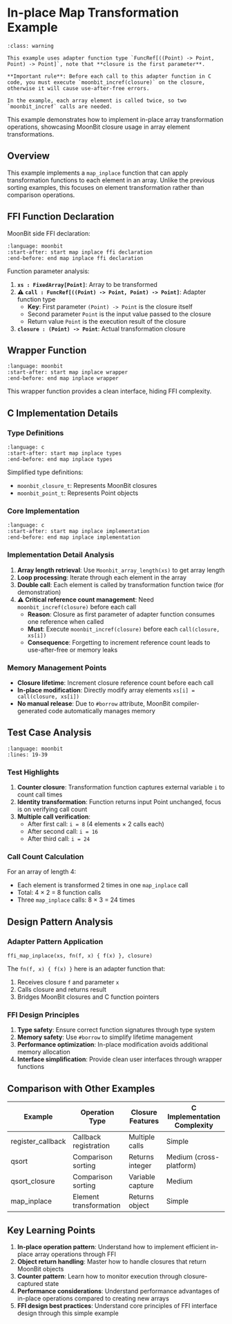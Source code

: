 # In-place Map Transformation Example

```{admonition} ⚠️ Critical Technique: Closure First Parameter Reference Counting
:class: warning

This example uses adapter function type `FuncRef[((Point) -> Point, Point) -> Point]`, note that **closure is the first parameter**.

**Important rule**: Before each call to this adapter function in C code, you must execute `moonbit_incref(closure)` on the closure, otherwise it will cause use-after-free errors.

In the example, each array element is called twice, so two `moonbit_incref` calls are needed.
```

This example demonstrates how to implement in-place array transformation operations, showcasing MoonBit closure usage in array element transformations.

## Overview

This example implements a `map_inplace` function that can apply transformation functions to each element in an array. Unlike the previous sorting examples, this focuses on element transformation rather than comparison operations.

## FFI Function Declaration

MoonBit side FFI declaration:

```{literalinclude} /sources/native-ffi/src/funcref_map_inplace/top.mbt
:language: moonbit
:start-after: start map inplace ffi declaration
:end-before: end map inplace ffi declaration
```

Function parameter analysis:

1. **`xs : FixedArray[Point]`**: Array to be transformed
2. **⚠️ `call : FuncRef[((Point) -> Point, Point) -> Point]`**: Adapter function type
   - **Key**: First parameter `(Point) -> Point` is the closure itself
   - Second parameter `Point` is the input value passed to the closure
   - Return value `Point` is the execution result of the closure
3. **`closure : (Point) -> Point`**: Actual transformation closure

## Wrapper Function

```{literalinclude} /sources/native-ffi/src/funcref_map_inplace/top.mbt
:language: moonbit
:start-after: start map inplace wrapper
:end-before: end map inplace wrapper
```

This wrapper function provides a clean interface, hiding FFI complexity.

## C Implementation Details

### Type Definitions

```{literalinclude} /sources/native-ffi/src/funcref_map_inplace/stub.c
:language: c
:start-after: start map inplace types
:end-before: end map inplace types
```

Simplified type definitions:
- `moonbit_closure_t`: Represents MoonBit closures
- `moonbit_point_t`: Represents Point objects

### Core Implementation

```{literalinclude} /sources/native-ffi/src/funcref_map_inplace/stub.c
:language: c
:start-after: start map inplace implementation
:end-before: end map inplace implementation
```

### Implementation Detail Analysis

1. **Array length retrieval**: Use `Moonbit_array_length(xs)` to get array length
2. **Loop processing**: Iterate through each element in the array
3. **Double call**: Each element is called by transformation function twice (for demonstration)
4. **⚠️ Critical reference count management**: Need `moonbit_incref(closure)` before each call
   - **Reason**: Closure as first parameter of adapter function consumes one reference when called
   - **Must**: Execute `moonbit_incref(closure)` before each `call(closure, xs[i])`
   - **Consequence**: Forgetting to increment reference count leads to use-after-free or memory leaks

### Memory Management Points

- **Closure lifetime**: Increment closure reference count before each call
- **In-place modification**: Directly modify array elements `xs[i] = call(closure, xs[i])`
- **No manual release**: Due to `#borrow` attribute, MoonBit compiler-generated code automatically manages memory

## Test Case Analysis

```{literalinclude} /sources/native-ffi/src/funcref_map_inplace/top.mbt
:language: moonbit
:lines: 19-39
```

### Test Highlights

1. **Counter closure**: Transformation function captures external variable `i` to count call times
2. **Identity transformation**: Function returns input Point unchanged, focus is on verifying call count
3. **Multiple call verification**:
   - After first call: `i = 8` (4 elements × 2 calls each)
   - After second call: `i = 16`
   - After third call: `i = 24`

### Call Count Calculation

For an array of length 4:
- Each element is transformed 2 times in one `map_inplace` call
- Total: 4 × 2 = 8 function calls
- Three `map_inplace` calls: 8 × 3 = 24 times

## Design Pattern Analysis

### Adapter Pattern Application

```moonbit
ffi_map_inplace(xs, fn(f, x) { f(x) }, closure)
```

The `fn(f, x) { f(x) }` here is an adapter function that:
1. Receives closure `f` and parameter `x`
2. Calls closure and returns result
3. Bridges MoonBit closures and C function pointers

### FFI Design Principles

1. **Type safety**: Ensure correct function signatures through type system
2. **Memory safety**: Use `#borrow` to simplify lifetime management
3. **Performance optimization**: In-place modification avoids additional memory allocation
4. **Interface simplification**: Provide clean user interfaces through wrapper functions

## Comparison with Other Examples

| Example | Operation Type | Closure Features | C Implementation Complexity |
|---------|----------------|------------------|---------------------------|
| register_callback | Callback registration | Multiple calls | Simple |
| qsort | Comparison sorting | Returns integer | Medium (cross-platform) |
| qsort_closure | Comparison sorting | Variable capture | Medium |
| map_inplace | Element transformation | Returns object | Simple |

## Key Learning Points

1. **In-place operation pattern**: Understand how to implement efficient in-place array operations through FFI
2. **Object return handling**: Master how to handle closures that return MoonBit objects
3. **Counter pattern**: Learn how to monitor execution through closure-captured state
4. **Performance considerations**: Understand performance advantages of in-place operations compared to creating new arrays
5. **FFI design best practices**: Understand core principles of FFI interface design through this simple example
